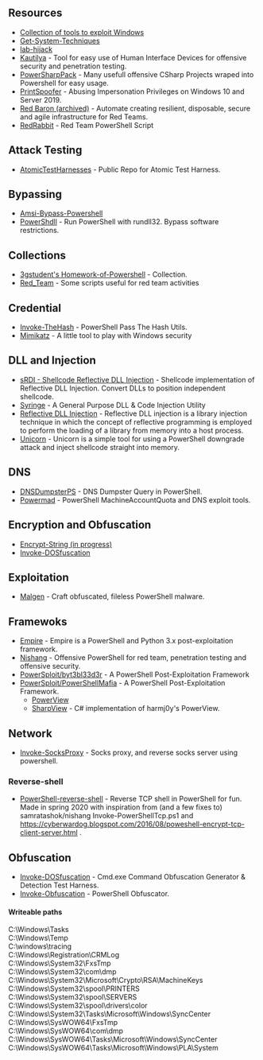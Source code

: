 ## Resources


- [Collection of tools to exploit Windows](https://github.com/Hack-with-Github/Windows)
- [Get-System-Techniques](https://github.com/S3cur3Th1sSh1t/Get-System-Techniques)
- [lab-hijack](https://github.com/poptar7/lab-hijack)
- [Kautilya](https://github.com/samratashok/Kautilya) - Tool for easy use of Human Interface Devices for offensive security and penetration testing. 
- [PowerSharpPack](https://github.com/S3cur3Th1sSh1t/PowerSharpPack) - Many usefull offensive CSharp Projects wraped into Powershell for easy usage.
- [PrintSpoofer](https://github.com/itm4n/PrintSpoofer) -  Abusing Impersonation Privileges on Windows 10 and Server 2019.
- [Red Baron (archived)](https://github.com/byt3bl33d3r/Red-Baron) - Automate creating resilient, disposable, secure and agile infrastructure for Red Teams.
- [RedRabbit](https://github.com/securethelogs/RedRabbit) - Red Team PowerShell Script 

## Attack Testing
- [AtomicTestHarnesses](https://github.com/redcanaryco/AtomicTestHarnesses) - Public Repo for Atomic Test Harness.

## Bypassing
- [Amsi-Bypass-Powershell](https://github.com/S3cur3Th1sSh1t/Amsi-Bypass-Powershell)
- [PowerShdll](https://github.com/p3nt4/PowerShdll) - Run PowerShell with rundll32. Bypass software restrictions. 

## Collections
- [3gstudent's Homework-of-Powershell](https://github.com/3gstudent/Homework-of-Powershell) - Collection.
- [Red_Team](https://github.com/BankSecurity/Red_Team) - Some scripts useful for red team activities 

## Credential
- [Invoke-TheHash](https://github.com/Kevin-Robertson/Invoke-TheHash) - PowerShell Pass The Hash Utils.
- [Mimikatz](https://github.com/gentilkiwi/mimikatz) - A little tool to play with Windows security

## DLL and Injection
- [sRDI - Shellcode Reflective DLL Injection](https://github.com/monoxgas/sRDI) - Shellcode implementation of Reflective DLL Injection. Convert DLLs to position independent shellcode.
- [Syringe](https://github.com/rsmusllp/syringe) - A General Purpose DLL & Code Injection Utility
- [Reflective DLL Injection](https://github.com/rsmusllp/ReflectiveDLLInjection) - Reflective DLL injection is a library injection technique in which the concept of reflective programming is employed to perform the loading of a library from memory into a host process.
- [Unicorn](https://github.com/trustedsec/unicorn) - Unicorn is a simple tool for using a PowerShell downgrade attack and inject shellcode straight into memory.

## DNS
- [DNSDumpsterPS](https://github.com/cottinghamd/DNSDumpsterPS/blob/master/dnsdumpster.ps1) - DNS Dumpster Query in PowerShell.
- [Powermad](https://github.com/Kevin-Robertson/Powermad) - PowerShell MachineAccountQuota and DNS exploit tools.

## Encryption and Obfuscation
- [Encrypt-String (in progress)](https://github.com/Am0rphous/PowerShell-Collection/blob/master/Security/Encrypt-String.ps1)
- [Invoke-DOSfuscation](https://github.com/danielbohannon/Invoke-DOSfuscation)

## Exploitation
- [Malgen](https://github.com/cmsteffen-code/malgen) - Craft obfuscated, fileless PowerShell malware. 

## Framewoks
- [Empire](https://github.com/BC-SECURITY/Empire) - Empire is a PowerShell and Python 3.x post-exploitation framework.
- [Nishang](https://github.com/samratashok/nishang) - Offensive PowerShell for red team, penetration testing and offensive security. 
- [PowerSploit/byt3bl33d3r](https://github.com/byt3bl33d3r/PowerSploit) - A PowerShell Post-Exploitation Framework
- [PowerSploit/PowerShellMafia](https://github.com/PowerShellMafia/PowerSploit) - A PowerShell Post-Exploitation Framework.
  - [PowerView](https://github.com/PowerShellMafia/PowerSploit/blob/master/Recon/PowerView.ps1)
  - [SharpView](https://github.com/tevora-threat/SharpView) - C# implementation of harmj0y's PowerView.

## Network
- [Invoke-SocksProxy](https://github.com/p3nt4/Invoke-SocksProxy) - Socks proxy, and reverse socks server using powershell.
### Reverse-shell
- [PowerShell-reverse-shell](https://github.com/MartinSohn/PowerShell-reverse-shell) - Reverse TCP shell in PowerShell for fun. Made in spring 2020 with inspiration from (and a few fixes to) samratashok/nishang Invoke-PowerShellTcp.ps1 and https://cyberwardog.blogspot.com/2016/08/poweshell-encrypt-tcp-client-server.html .

## Obfuscation
- [Invoke-DOSfuscation](https://github.com/danielbohannon/Invoke-DOSfuscation) - Cmd.exe Command Obfuscation Generator & Detection Test Harness.
- [Invoke-Obfuscation](https://github.com/danielbohannon/Invoke-Obfuscation) - PowerShell Obfuscator.

#### Writeable paths<br >
C:\Windows\Tasks  
C:\Windows\Temp  
C:\windows\tracing  
C:\Windows\Registration\CRMLog  
C:\Windows\System32\FxsTmp  
C:\Windows\System32\com\dmp  
C:\Windows\System32\Microsoft\Crypto\RSA\MachineKeys  
C:\Windows\System32\spool\PRINTERS  
C:\Windows\System32\spool\SERVERS  
C:\Windows\System32\spool\drivers\color  
C:\Windows\System32\Tasks\Microsoft\Windows\SyncCenter  
C:\Windows\SysWOW64\FxsTmp  
C:\Windows\SysWOW64\com\dmp  
C:\Windows\SysWOW64\Tasks\Microsoft\Windows\SyncCenter  
C:\Windows\SysWOW64\Tasks\Microsoft\Windows\PLA\System  
